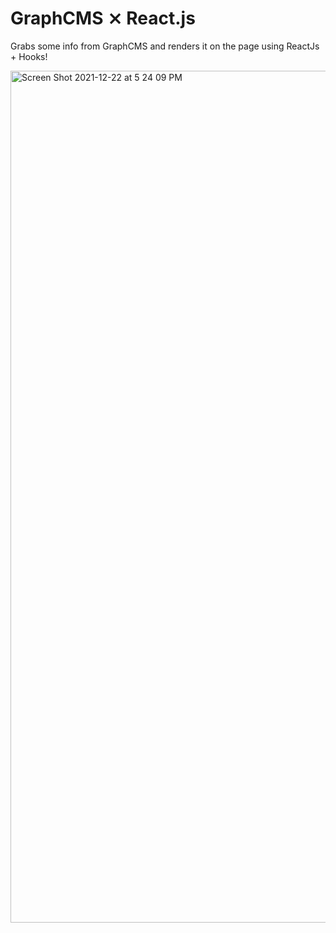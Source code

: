 # GraphCMS ⨯ React.js

Grabs some info from GraphCMS and renders it on the page using ReactJs + Hooks!

<img width="1363" alt="Screen Shot 2021-12-22 at 5 24 09 PM" src="https://user-images.githubusercontent.com/13411686/147077819-ba835e35-e765-4fdf-b8fb-f986ac50ab79.png">
